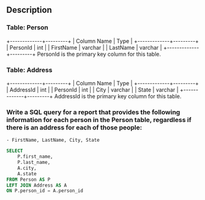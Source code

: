 ## Description

### Table: Person

+-------------+---------+
| Column Name | Type |
+-------------+---------+
| PersonId | int |
| FirstName | varchar |
| LastName | varchar |
+-------------+---------+
PersonId is the primary key column for this table.

### Table: Address

+-------------+---------+
| Column Name | Type |
+-------------+---------+
| AddressId | int |
| PersonId | int |
| City | varchar |
| State | varchar |
+-------------+---------+
AddressId is the primary key column for this table.

### Write a SQL query for a report that provides the following information for each person in the Person table, regardless if there is an address for each of those people:

    - FirstName, LastName, City, State

```sql
SELECT
    P.first_name,
    P.last_name,
    A.city,
    A.state
FROM Person AS P
LEFT JOIN Address AS A
ON P.person_id = A.person_id
```
